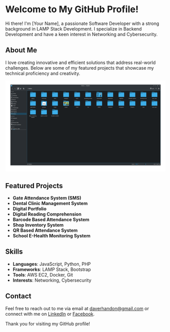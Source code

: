 # Welcome to My GitHub Profile!

Hi there! I'm [Your Name], a passionate Software Developer with a strong background in LAMP Stack Development. I specialize in Backend Development and have a keen interest in Networking and Cybersecurity.

## About Me

I love creating innovative and efficient solutions that address real-world challenges. Below are some of my featured projects that showcase my technical proficiency and creativity.

<div id="header" align="center">
  <img src="projects.png" alt="Screenshot of Projects List" width="600"/>
</div>

## Featured Projects

- **Gate Attendance System (SMS)**
- **Dental Clinic Management System**
- **Digital Portfolio**
- **Digital Reading Comprehension**
- **Barcode Based Attendance System**
- **Shop Inventory System**
- **QR Based Attendance System**
- **School E-Health Monitoring System**

## Skills

- **Languages**: JavaScript, Python, PHP
- **Frameworks**: LAMP Stack, Bootstrap
- **Tools**: AWS EC2, Docker, Git
- **Interests**: Networking, Cybersecurity

## Contact

Feel free to reach out to me via email at daverhandon@gmail.com or connect with me on [LinkedIn](https://www.linkedin.com/in/dave-rhandon-blas-b670b1279) or [Facebook](https://www.facebook.com/people/Rhandon-Dave/100010657007416/).

Thank you for visiting my GitHub profile!
